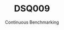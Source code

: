 ---
layout: docu
title: DSQ009
subtitle: Continuous Benchmarking
selected: TPC-DS
expanded: Benchmarking
benchmark: /individual_results/DSQ009.html
---